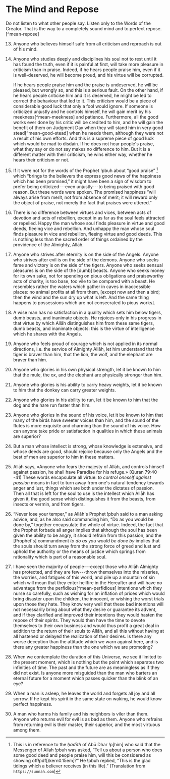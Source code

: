 # The Mind and Repose

Do not listen to what other people say. Listen only to the Words of the Creator.
That is the way to a completely sound mind and to perfect repose.[^mean-repose]

13. Anyone who believes himself safe from all criticism and reproach is out of
    his mind.

14. Anyone who studies deeply and disciplines his soul not to rest until it has
    found the truth, even if it is painful at first, will take more pleasure in
    criticism than in praise. Indeed, if he hears people praise him, even if it
    is well-deserved, he will become proud, and his virtue will be corrupted.

    If he hears people praise him and the praise is undeserved, he will be
    pleased, but wrongly so, and this is a serious fault. On the other hand, if
    he hears people criticise him and it is deserved, he might be led to correct
    the behaviour that led to it. This criticism would be a piece of
    considerable good luck that only a fool would ignore. If someone is
    criticized unjustly and he controls himself, he will gain merit by his
    meekness[^mean-meekness] and patience. Furthermore, all the good works ever
    done by his critic will be credited to him, and he will gain the benefit of
    them on Judgment Day when they will stand him in very good
    stead[^mean-good-stead] when he needs them, although they were not a result
    of his own efforts. And this is a supreme piece of good luck which would be
    mad to disdain. If he does not hear people's praise, what they say or do not
    say makes no difference to him. But it is a different matter with their
    criticism, he wins either way, whether he hears their criticism or not.

15. If it were not for the words of the Prophet !pbuh about “good praise”
    [^hadith-praise] which “brings to the believers the express good news of the
    happiness which has been promised,” it might have been a sign of wisdom to
    prefer being criticized---even unjustly---to being praised with good reason.
    But these words were spoken. The promised happiness “will always arise from
    merit, not from absence of merit; it will reward only the object of praise,
    not merely the fact that praises were uttered.”

[^hadith-praise]: This is in reference to the _ḥadīth_ of Abū Dhar !p[him] who
said that the Messenger of Allah !pbuh was asked, “Tell us about a person who
does some good deed and people praise him, will this be considered as showing
off!pdf[\kern0.15em]?” He !pbuh replied, “This is the glad tidings which a
believer receives (in this life).” (Translation from `https://sunnah.com`)

16. There is no difference between virtues and vices, between acts of devotion
    and acts of rebellion, except in as far as the soul feels attracted or
    repelled. Happy the man whose soul finds pleasure in virtue and good deeds,
    fleeing vice and rebellion. And unhappy the man whose soul finds pleasure in
    vice and rebellion, fleeing virtue and good deeds. This is nothing less than
    the sacred order of things ordained by the providence of the Almighty,
    Allāh.

17. Anyone who strives after eternity is on the side of the Angels. Anyone who
    strives after evil is on the side of the demons. Anyone who seeks fame and
    victory is on the side of the tigers. Anyone who seeks sensual pleasures is
    on the side of the [dumb] beasts. Anyone who seeks money for its own sake,
    not for spending on pious obligations and praiseworthy acts of charity, is
    too base, too vile to be compared with a beast. He resembles rather the
    waters which gather in caves in inaccessible places: no animal profits at
    all from them, [except now and then a bird; then the wind and the sun dry up
    what is left. And the same thing happens to possessions which are not
    consecrated to pious works].

18. A wise man has no satisfaction in a quality which sets him below tigers,
    dumb beasts, and inanimate objects. He rejoices only in his progress in that
    virtue by which Allāh distinguishes him from these same tigers, dumb beasts,
    and inanimate objects: this is the virtue of intelligence which he shares
    with the Angels.

19. Anyone who feels proud of courage which is not applied in its normal
    directions, i.e. the service of Almighty Allāh, let him understand that the
    tiger is braver than him, that the lion, the wolf, and the elephant are
    braver than him.

20. Anyone who glories in his own physical strength, let it be known to him that
    the mule, the ox, and the elephant are physically stronger than him.

21. Anyone who glories is his ability to carry heavy weights, let it be known to
    him that the donkey can carry greater weights.

22. Anyone who glories in his ability to run, let it be known to him that the
    dog and the hare run faster than him.

23. Anyone who glories in the sound of his voice, let it be known to him that
    many of the birds have sweeter voices than him, and the sound of the flutes
    is more exquisite and charming than the sound of his voice. How can anyone
    take pride or satisfaction in qualities in which these animals are superior?

24. But a man whose intellect is strong, whose knowledge is extensive, and whose
    deeds are good, should rejoice because only the Angels and the best of men
    are superior to him in these matters.

25. Allāh says, «Anyone who fears the majesty of Allāh, and controls himself
    against passion, he shall have Paradise for his refuge.» (Quran 79:40--41)
    These words encapsulate all virtue: _to control oneself against passion_
    means in fact to turn away from one's natural tendency towards anger and
    lust, things which are both under the dictates of passion. Then all that is
    left for the soul to use is the intellect which Allāh has given it, the good
    sense which distinguishes it from the beasts, from insects or vermin, and
    from tigers.

26. “Never lose your temper,” as Allāh's Prophet !pbuh said to a man asking
    advice, and, as he also said commanding him, “Do as you would be done by,”
    together encapsulate the whole of virtue. Indeed, the fact that the Prophet
    forbade all anger implies that although the soul has been given the ability
    to be angry, it should refrain from this passion, and the [Prophet's]
    commandment _to do as you would be done by_ implies that the souls should
    turn away from the strong force of greed and lust and uphold the authority
    or the means of justice which springs from rationality which is part of a
    reasonable soul.

27. I have seen the majority of people---except those who Allāh Almighty has
    protected, and they are few---throw themselves into the miseries, the
    worries, and fatigues of this world, and pile up a mountain of sin which
    will mean that they enter hellfire in the Hereafter and will have no
    advantage from the perfidious[^mean-perfidious] intentions which they nurse
    so carefully, such as wishing for an inflation of prices which would bring
    disaster upon the children, the innocent, or wishing the worst trials upon
    those they hate. They know very well that these bad intentions will not
    necessarily bring about what they desire or guarantee its advent, and if
    they clarified and improved their intentions they would hasten the repose of
    their spirits. They would then have the time to devote themselves to their
    own business and would thus profit a great deal in addition to the return of
    their souls to Allāh, and all this without having at all hastened or delayed
    the realization of their desires. Is there any worse deception than the
    attitude which we warn against here, and is there any greater happiness than
    the one which we are promoting?

28. When we contemplate the duration of this Universe, we see it limited to the
    present moment, which is nothing but the point which separates two
    infinities of time. The past and the future are as meaningless as if they
    did not exist. Is anyone more misguided than the man who barters an eternal
    future for a moment which passes quicker than the blink of an eye?

29. When a man is asleep, he leaves the world and forgets all joy and all
    sorrow. If he kept his spirit in the same state on waking, he would know
    perfect happiness.

30. A man who harms his family and his neighbors is viler than them. Anyone who
    returns evil for evil is as bad as them. Anyone who refrains from returning
    evil is their master, their superior, and the most virtuous among them.

